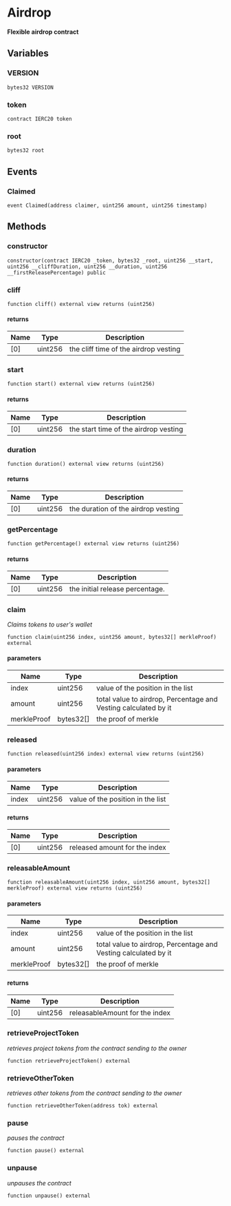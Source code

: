 # Airdrop

**Flexible airdrop contract**

## Variables

### VERSION

```solidity
bytes32 VERSION
```
### token

```solidity
contract IERC20 token
```
### root

```solidity
bytes32 root
```

## Events

### Claimed

```solidity
event Claimed(address claimer, uint256 amount, uint256 timestamp)
```

## Methods

### constructor

```solidity
constructor(contract IERC20 _token, bytes32 _root, uint256 __start, uint256 __cliffDuration, uint256 __duration, uint256 __firstReleasePercentage) public
```

### cliff

```solidity
function cliff() external view returns (uint256)
```

#### returns

| Name | Type | Description |
| ---- | ---- | ----------- |
| [0] | uint256 | the cliff time of the airdrop vesting |
### start

```solidity
function start() external view returns (uint256)
```

#### returns

| Name | Type | Description |
| ---- | ---- | ----------- |
| [0] | uint256 | the start time of the airdrop vesting |
### duration

```solidity
function duration() external view returns (uint256)
```

#### returns

| Name | Type | Description |
| ---- | ---- | ----------- |
| [0] | uint256 | the duration of the airdrop vesting |
### getPercentage

```solidity
function getPercentage() external view returns (uint256)
```

#### returns

| Name | Type | Description |
| ---- | ---- | ----------- |
| [0] | uint256 | the initial release percentage. |
### claim

_Claims tokens to user's wallet_

```solidity
function claim(uint256 index, uint256 amount, bytes32[] merkleProof) external
```

#### parameters

| Name | Type | Description |
| ---- | ---- | ----------- |
| index | uint256 | value of the position in the list |
| amount | uint256 | total value to airdrop, Percentage and Vesting calculated by it |
| merkleProof | bytes32[] | the proof of merkle |

### released

```solidity
function released(uint256 index) external view returns (uint256)
```

#### parameters

| Name | Type | Description |
| ---- | ---- | ----------- |
| index | uint256 | value of the position in the list |

#### returns

| Name | Type | Description |
| ---- | ---- | ----------- |
| [0] | uint256 | released amount for the index |
### releasableAmount

```solidity
function releasableAmount(uint256 index, uint256 amount, bytes32[] merkleProof) external view returns (uint256)
```

#### parameters

| Name | Type | Description |
| ---- | ---- | ----------- |
| index | uint256 | value of the position in the list |
| amount | uint256 | total value to airdrop, Percentage and Vesting calculated by it |
| merkleProof | bytes32[] | the proof of merkle |

#### returns

| Name | Type | Description |
| ---- | ---- | ----------- |
| [0] | uint256 | releasableAmount for the index |
### retrieveProjectToken

_retrieves project tokens from the contract sending to the owner_

```solidity
function retrieveProjectToken() external
```

### retrieveOtherToken

_retrieves other tokens from the contract sending to the owner_

```solidity
function retrieveOtherToken(address tok) external
```

### pause

_pauses the contract_

```solidity
function pause() external
```

### unpause

_unpauses the contract_

```solidity
function unpause() external
```

